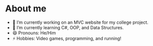 # About me

- 🔭 I’m currently working on an MVC website for my college project.
- 🌱 I’m currently learning C#, OOP, and Data Structures.
- 😄 Pronouns: He/Him
- ⚡ Hobbies: Video games, programming, and running!
